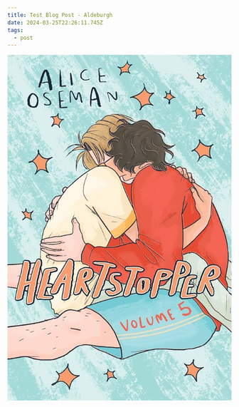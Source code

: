 ```yaml
---
title: Test Blog Post - Aldeburgh
date: 2024-03-25T22:26:11.745Z
tags:
  - post
---
```

![](/media/1000016555.jpg "T")